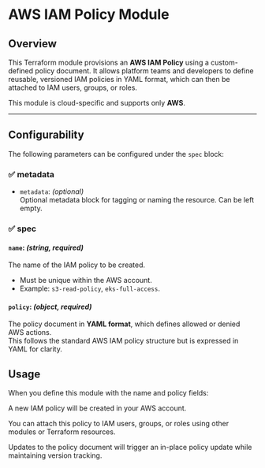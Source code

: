 # AWS IAM Policy Module

## Overview

This Terraform module provisions an **AWS IAM Policy** using a custom-defined policy document. It allows platform teams and developers to define reusable, versioned IAM policies in YAML format, which can then be attached to IAM users, groups, or roles.

This module is cloud-specific and supports only **AWS**.

---

## Configurability

The following parameters can be configured under the `spec` block:

### ✅ metadata

- `metadata`: *(optional)*  
  Optional metadata block for tagging or naming the resource. Can be left empty.

### ✅ spec

#### `name`: *(string, required)*  
The name of the IAM policy to be created.  
- Must be unique within the AWS account.  
- Example: `s3-read-policy`, `eks-full-access`.

#### `policy`: *(object, required)*  
The policy document in **YAML format**, which defines allowed or denied AWS actions.  
This follows the standard AWS IAM policy structure but is expressed in YAML for clarity.

## Usage

When you define this module with the name and policy fields:

A new IAM policy will be created in your AWS account.

You can attach this policy to IAM users, groups, or roles using other modules or Terraform resources.

Updates to the policy document will trigger an in-place policy update while maintaining version tracking.




